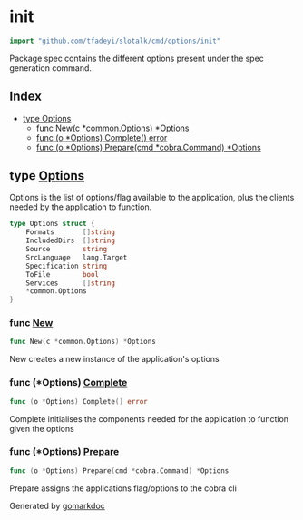 <!-- Code generated by gomarkdoc. DO NOT EDIT -->

# init

```go
import "github.com/tfadeyi/slotalk/cmd/options/init"
```

Package spec contains the different options present under the spec generation command.

## Index

- [type Options](<#Options>)
  - [func New\(c \*common.Options\) \*Options](<#New>)
  - [func \(o \*Options\) Complete\(\) error](<#Options.Complete>)
  - [func \(o \*Options\) Prepare\(cmd \*cobra.Command\) \*Options](<#Options.Prepare>)


<a name="Options"></a>
## type [Options](<https://github.com/tfadeyi/sloth-simple-comments/blob/main/cmd/options/init/options.go#L19-L28>)

Options is the list of options/flag available to the application, plus the clients needed by the application to function.

```go
type Options struct {
    Formats       []string
    IncludedDirs  []string
    Source        string
    SrcLanguage   lang.Target
    Specification string
    ToFile        bool
    Services      []string
    *common.Options
}
```

<a name="New"></a>
### func [New](<https://github.com/tfadeyi/sloth-simple-comments/blob/main/cmd/options/init/options.go#L32>)

```go
func New(c *common.Options) *Options
```

New creates a new instance of the application's options

<a name="Options.Complete"></a>
### func \(\*Options\) [Complete](<https://github.com/tfadeyi/sloth-simple-comments/blob/main/cmd/options/init/options.go#L45>)

```go
func (o *Options) Complete() error
```

Complete initialises the components needed for the application to function given the options

<a name="Options.Prepare"></a>
### func \(\*Options\) [Prepare](<https://github.com/tfadeyi/sloth-simple-comments/blob/main/cmd/options/init/options.go#L39>)

```go
func (o *Options) Prepare(cmd *cobra.Command) *Options
```

Prepare assigns the applications flag/options to the cobra cli

Generated by [gomarkdoc](<https://github.com/princjef/gomarkdoc>)
